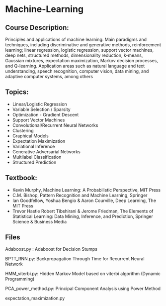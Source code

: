 # Machine-Learning

## Course Description:
Principles and applications of machine learning. Main paradigms and techniques, including discriminative and generative methods, reinforcement learning; linear regression, logistic regression, support vector machines, deep nets, structured methods, dimensionality reduction, k-means, Gaussian mixtures, expectation maximization, Markov decision processes, and Q-learning. Application areas such as natural language and text understanding, speech recognition, computer vision, data mining, and adaptive computer systems, among others

## Topics:
* Linear/Logistic Regression
* Variable Selection / Sparsity
* Optimization - Gradient Descent
* Support Vector Machines
* Convolutional/Recurrent Neural Networks
* Clustering
* Graphical Models
* Expectation Maximization
* Variational Inference
* Generative Adversarial Networks
* Multilabel Classification
* Structured Prediction

## Textbook:
* Kevin Murphy, Machine Learning: A Probabilistic Perspective, MIT Press
* C.M. Bishop, Pattern Recognition and Machine Learning, Springer
* Ian Goodfellow, Yoshua Bengio & Aaron Courville, Deep Learning, The MIT Press
* Trevor Hastie Robert Tibshirani & Jerome Friedman, The Elements of Statistical Learning: Data Mining, Inference, and Prediction, Springer Science & Business Media

## Files
Adaboost.py : Adaboost for Decision Stumps

BPTT_RNN.py: Backpropagation Through Time for Recurrent Neural Network 

HMM_viterbi.py: Hidden Markov Model based on viterbi algorithm (Dynamic Programming)

PCA_power_method.py: Principal Component Analysis using Power Method

expectation_maximization.py

